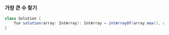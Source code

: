 ### 가장 큰 수 찾기
```java
class Solution {
    fun solution(array: IntArray): IntArray = intArrayOf(array.max(), array.indexOf(array.max()))
}
```